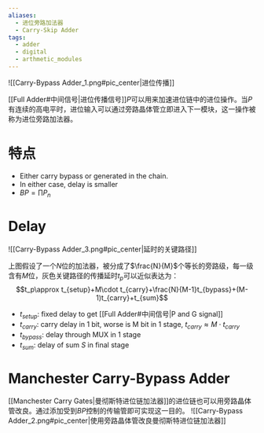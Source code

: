 ```yaml
---
aliases:
  - 进位旁路加法器
  - Carry-Skip Adder
tags:
  - adder
  - digital
  - arthmetic_modules
---
```


![[Carry-Bypass Adder_1.png#pic_center|进位传播]]

[[Full Adder#中间信号|进位传播信号]]$P$可以用来加速进位链中的进位操作。当$P$有连续的高电平时，进位输入可以通过旁路晶体管立即进入下一模块，这一操作被称为进位旁路加法器。

# 特点

- Either carry bypass or generated in the chain.
- In either case, delay is smaller
- $BP=\prod{P_n}$
# Delay

![[Carry-Bypass Adder_3.png#pic_center|延时的关键路径]]

上图假设了一个$N$位的加法器，被分成了$\frac{N}{M}$个等长的旁路级，每一级含有$M$位，灰色关键路径的传播延时$t_p$可以近似表达为：
$$t_p\approx t_{setup}+M\cdot t_{carry}+\frac{N}{M-1}t_{bypass}+(M-1)t_{carry}+t_{sum}$$
- $t_{setup}$: fixed delay to get [[Full Adder#中间信号|P and G signal]]
- $t_{carry}$: carry delay in 1 bit, worse is M bit in 1 stage, $t_{carry} \approx M\cdot t_{carry}$
- $t_{bypass}$: delay through MUX in 1 stage
- $t_{sum}$: delay of sum $S$ in final stage

# Manchester Carry-Bypass Adder

[[Manchester Carry Gates|曼彻斯特进位链加法器]]的进位链也可以用旁路晶体管改良。通过添加受到$BP$控制的传输管即可实现这一目的。
![[Carry-Bypass Adder_2.png#pic_center|使用旁路晶体管改良曼彻斯特进位链加法器]]
